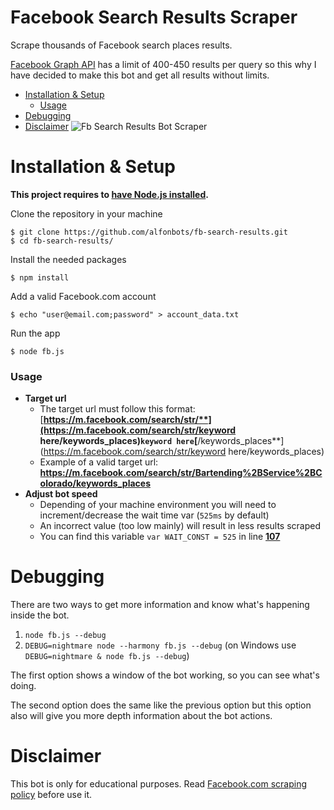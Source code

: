 # Facebook Search Results Scraper
Scrape thousands of Facebook search places results.

[Facebook Graph API](https://developers.facebook.com/docs/graph-api) has a limit of 400-450 results per query so this why I have decided to make this bot and get all results without limits.

- [Installation & Setup](#installation--setup)
  - [Usage](#usage)
- [Debugging](#debugging)
- [Disclaimer](#disclaimer)
![Fb Search Results Bot Scraper](https://i.imgur.com/Vac1qCi.png)

# Installation & Setup

**This project requires to [have Node.js installed](https://nodejs.org).**

Clone the repository in your machine 
```
$ git clone https://github.com/alfonbots/fb-search-results.git
$ cd fb-search-results/
```
Install the needed packages
```
$ npm install
```
Add a valid Facebook.com account
```
$ echo "user@email.com;password" > account_data.txt
```
Run the app
```
$ node fb.js
```
### Usage
- **Target url**
  - The target url must follow this format: <br> [**https://m.facebook.com/search/str/**](https://m.facebook.com/search/str/keyword here/keywords_places)``keyword here``[**/keywords_places**](https://m.facebook.com/search/str/keyword here/keywords_places)
  - Example of a valid target url: **https://m.facebook.com/search/str/Bartending%2BService%2BColorado/keywords_places**
- **Adjust bot speed**
  - Depending of your machine environment you will need to increment/decrease the wait time var (``525ms`` by default)
  - An incorrect value (too low mainly) will result in less results scraped
  - You can find this variable ``var WAIT_CONST = 525`` in line [**107**](https://github.com/alfonbots/fb-search-results/blob/master/fb.js#L107)
 

# Debugging
There are two ways to get more information and know what's happening inside the bot.

1. ``node fb.js --debug``
2. ``DEBUG=nightmare node --harmony fb.js --debug`` (on Windows use ``DEBUG=nightmare & node fb.js --debug``)

The first option shows a window of the bot working, so you can see what's doing.

The second option does the same like the previous option but this option also will give you more depth information about the bot actions.

# Disclaimer
This bot is only for educational purposes. Read [Facebook.com scraping policy](https://www.facebook.com/apps/site_scraping_tos_terms.php) before use it.
